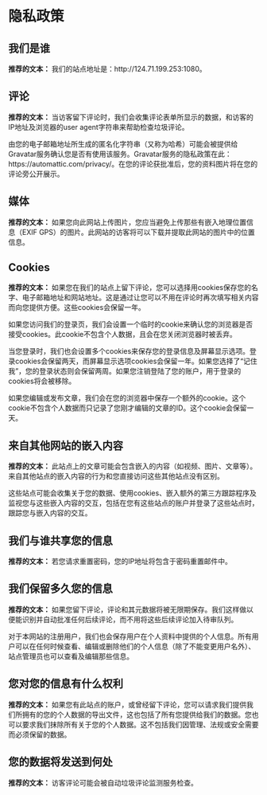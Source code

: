 # 隐私政策

<!-- wp:heading --><h2>我们是谁</h2><!-- /wp:heading --><!-- wp:paragraph --><p><strong class="privacy-policy-tutorial">推荐的文本： </strong>我们的站点地址是：http://124.71.199.253:1080。</p><!-- /wp:paragraph --><!-- wp:heading --><h2>评论</h2><!-- /wp:heading --><!-- wp:paragraph --><p><strong class="privacy-policy-tutorial">推荐的文本： </strong>当访客留下评论时，我们会收集评论表单所显示的数据，和访客的IP地址及浏览器的user agent字符串来帮助检查垃圾评论。</p><!-- /wp:paragraph --><!-- wp:paragraph --><p>由您的电子邮箱地址所生成的匿名化字符串（又称为哈希）可能会被提供给Gravatar服务确认您是否有使用该服务。Gravatar服务的隐私政策在此：https://automattic.com/privacy/。在您的评论获批准后，您的资料图片将在您的评论旁公开展示。</p><!-- /wp:paragraph --><!-- wp:heading --><h2>媒体</h2><!-- /wp:heading --><!-- wp:paragraph --><p><strong class="privacy-policy-tutorial">推荐的文本： </strong>如果您向此网站上传图片，您应当避免上传那些有嵌入地理位置信息（EXIF GPS）的图片。此网站的访客将可以下载并提取此网站的图片中的位置信息。</p><!-- /wp:paragraph --><!-- wp:heading --><h2>Cookies</h2><!-- /wp:heading --><!-- wp:paragraph --><p><strong class="privacy-policy-tutorial">推荐的文本： </strong>如果您在我们的站点上留下评论，您可以选择用cookies保存您的名字、电子邮箱地址和网站地址。这是通过让您可以不用在评论时再次填写相关内容而向您提供方便。这些cookies会保留一年。</p><!-- /wp:paragraph --><!-- wp:paragraph --><p>如果您访问我们的登录页，我们会设置一个临时的cookie来确认您的浏览器是否接受cookies。此cookie不包含个人数据，且会在您关闭浏览器时被丢弃。</p><!-- /wp:paragraph --><!-- wp:paragraph --><p>当您登录时，我们也会设置多个cookies来保存您的登录信息及屏幕显示选项。登录cookies会保留两天，而屏幕显示选项cookies会保留一年。如果您选择了“记住我”，您的登录状态则会保留两周。如果您注销登陆了您的账户，用于登录的cookies将会被移除。</p><!-- /wp:paragraph --><!-- wp:paragraph --><p>如果您编辑或发布文章，我们会在您的浏览器中保存一个额外的cookie。这个cookie不包含个人数据而只记录了您刚才编辑的文章的ID。这个cookie会保留一天。</p><!-- /wp:paragraph --><!-- wp:heading --><h2>来自其他网站的嵌入内容</h2><!-- /wp:heading --><!-- wp:paragraph --><p><strong class="privacy-policy-tutorial">推荐的文本： </strong>此站点上的文章可能会包含嵌入的内容（如视频、图片、文章等）。来自其他站点的嵌入内容的行为和您直接访问这些其他站点没有区别。</p><!-- /wp:paragraph --><!-- wp:paragraph --><p>这些站点可能会收集关于您的数据、使用cookies、嵌入额外的第三方跟踪程序及监视您与这些嵌入内容的交互，包括在您有这些站点的账户并登录了这些站点时，跟踪您与嵌入内容的交互。</p><!-- /wp:paragraph --><!-- wp:heading --><h2>我们与谁共享您的信息</h2><!-- /wp:heading --><!-- wp:paragraph --><p><strong class="privacy-policy-tutorial">推荐的文本： </strong>若您请求重置密码，您的IP地址将包含于密码重置邮件中。</p><!-- /wp:paragraph --><!-- wp:heading --><h2>我们保留多久您的信息</h2><!-- /wp:heading --><!-- wp:paragraph --><p><strong class="privacy-policy-tutorial">推荐的文本： </strong>如果您留下评论，评论和其元数据将被无限期保存。我们这样做以便能识别并自动批准任何后续评论，而不用将这些后续评论加入待审队列。</p><!-- /wp:paragraph --><!-- wp:paragraph --><p>对于本网站的注册用户，我们也会保存用户在个人资料中提供的个人信息。所有用户可以在任何时候查看、编辑或删除他们的个人信息（除了不能变更用户名外）、站点管理员也可以查看及编辑那些信息。</p><!-- /wp:paragraph --><!-- wp:heading --><h2>您对您的信息有什么权利</h2><!-- /wp:heading --><!-- wp:paragraph --><p><strong class="privacy-policy-tutorial">推荐的文本： </strong>如果您有此站点的账户，或曾经留下评论，您可以请求我们提供我们所拥有的您的个人数据的导出文件，这也包括了所有您提供给我们的数据。您也可以要求我们抹除所有关于您的个人数据。这不包括我们因管理、法规或安全需要而必须保留的数据。</p><!-- /wp:paragraph --><!-- wp:heading --><h2>您的数据将发送到何处</h2><!-- /wp:heading --><!-- wp:paragraph --><p><strong class="privacy-policy-tutorial">推荐的文本： </strong>访客评论可能会被自动垃圾评论监测服务检查。</p><!-- /wp:paragraph -->